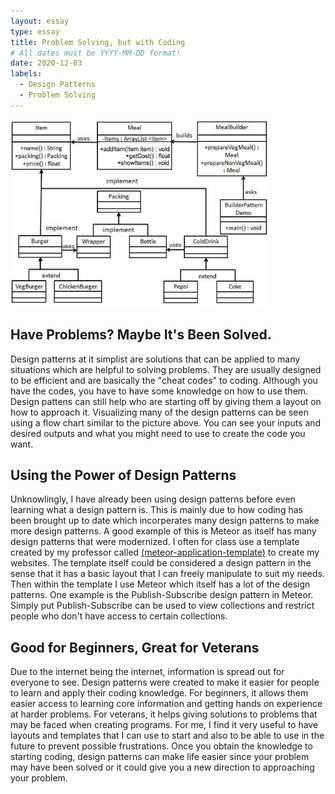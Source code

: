 ```yaml
---
layout: essay
type: essay
title: Problem Solving, but with Coding
# All dates must be YYYY-MM-DD format!
date: 2020-12-03
labels:
  - Design Patterns
  - Problem Solving
---
```


<img style="height: 300px;" src="../images/patterns.jpg">

## Have Problems? Maybe It's Been Solved.

Design patterns at it simplist are solutions that can be applied to many situations which are helpful to solving problems. They are usually designed to be efficient and are basically the "cheat codes" to coding. Although you have the codes, you have to have some knowledge on how to use them. Design pattens can still help who are starting off by giving them a layout on how to approach it. Visualizing many of the design patterns can be seen using a flow chart similar to the picture above. You can see your inputs and desired outputs and what you might need to use to create the code you want. 

## Using the Power of Design Patterns

Unknowlingly, I have already been using design patterns before even learning what a design pattern is. This is mainly due to how coding has been brought up to date which incorperates many design patterns to make more design patterns. A good example of this is Meteor as itself has many design patterns that were modernized. I often for class use a template created by my professor called [(meteor-application-template)](https://ics-software-engineering.github.io/meteor-application-template-react/) to create my websites. The template itself could be considered a design pattern in the sense that it has a basic layout that I can freely manipulate to suit my needs. Then within the template I use Meteor which itself has a lot of the design patterns. One example is the Publish-Subscribe design pattern in Meteor. Simply put Publish-Subscribe can be used to view collections and restrict people who don't have access to certain collections.

## Good for Beginners, Great for Veterans

Due to the internet being the internet, information is spread out for everyone to see. Design patterns were created to make it easier for people to learn and apply their coding knowledge. For beginners, it allows them easier access to learning core information and getting hands on experience at harder problems. For veterans, it helps giving solutions to problems that may be faced when creating programs. For me, I find it very useful to have layouts and templates that I can use to start and also to be able to use in the future to prevent possible frustrations. Once you obtain the knowledge to starting coding, design patterns can make life easier since your problem may have been solved or it could give you a new direction to approaching your problem.
